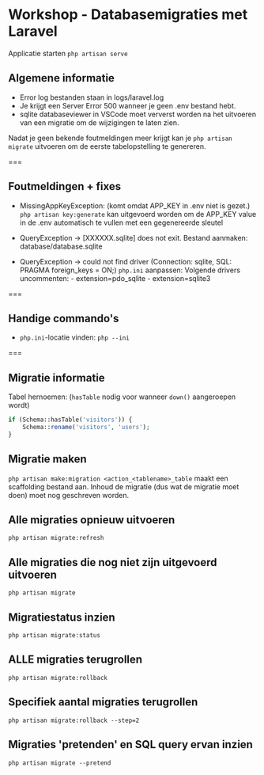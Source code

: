 # Workshop - Databasemigraties met Laravel

Applicatie starten
`php artisan serve`

## Algemene informatie
- Error log bestanden staan in logs/laravel.log
- Je krijgt een Server Error 500 wanneer je geen .env bestand hebt.
- sqlite databaseviewer in VSCode moet ververst worden na het uitvoeren van een migratie om de wijzigingen te laten zien.

Nadat je geen bekende foutmeldingen meer krijgt kan je `php artisan migrate` uitvoeren om de eerste tabelopstelling te genereren.

===
## Foutmeldingen + fixes
-  MissingAppKeyException: (komt omdat APP_KEY in .env niet is gezet.)
    `php artisan key:generate` kan uitgevoerd worden om de APP_KEY value in de .env automatisch te vullen met een gegenereerde sleutel

- QueryException -> [XXXXXX.sqlite] does not exit.
    Bestand aanmaken: database/database.sqlite

- QueryException -> could not find driver (Connection: sqlite, SQL: PRAGMA foreign_keys = ON;)
    `php.ini` aanpassen: Volgende drivers uncommenten:
        - extension=pdo_sqlite
        - extension=sqlite3

===
## Handige commando's
- `php.ini`-locatie vinden:
    `php --ini`

===
## Migratie informatie
Tabel hernoemen: (`hasTable` nodig voor wanneer `down()` aangeroepen wordt)
```php
if (Schema::hasTable('visitors')) {
    Schema::rename('visitors', 'users');
}
```

## Migratie maken
`php artisan make:migration <action_<tablename>_table` maakt een scaffolding bestand aan.
Inhoud de migratie (dus wat de migratie moet doen) moet nog geschreven worden.

## Alle migraties opnieuw uitvoeren
`php artisan migrate:refresh`

## Alle migraties die nog niet zijn uitgevoerd uitvoeren
`php artisan migrate`

## Migratiestatus inzien
`php artisan migrate:status`

## ALLE migraties terugrollen
`php artisan migrate:rollback`

## Specifiek aantal migraties terugrollen
`php artisan migrate:rollback --step=2`

## Migraties 'pretenden' en SQL query ervan inzien
`php artisan migrate --pretend`
